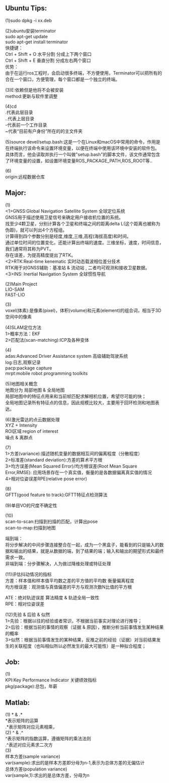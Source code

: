 ## Ubuntu Tips:  
(1)sudo dpkg -i xx.deb  
  
(2)ubuntu安装terminator    
sudo apt-get update   
sudo apt-get install terminator  
快捷键：  
Ctrl + Shift + O 水平分割 分成上下两个窗口  
Ctrl + Shift + E 垂直分割 分成左右两个窗口  
优势：  
由于在运行ros工程时，会启动很多终端，不方便使用，Terminator可以把所有的合在一个窗口，方便管理，每个窗口都是一个独立的终端。   
  
(3)E:依赖但是他将不会被安装  
method:更新与软件里调整    

(4)cd  
.代表此层目录  
..代表上层目录  
-代表前一个工作目录  
~代表“目前有户身份”所在的的主文件夹  

(5)source devel/setup.bash:这是一个在Linux和macOS中常用的命令，作用是在终端执行该命令来设置环境变量，以便在终端中使用该环境中安装的软件包。    
具体而言，他会读取并执行一个叫做"setup.bash"的脚本文件，该文件通常包含了环境变量的设置，如设置环境变量ROS_PACKAGE_PATH,ROS_ROOT等..  
  
(6)  
origin:远程数据仓库   

## Major:   
(1)  
<1>GNSS:Global Navigation Satellite System 全球定位系统  
GNSS用于描述使用卫星信号来确定用户接收机位置的系统。  
找至少4颗卫星，分别计算各个卫星和终端之间的距离delta L(这个距离也被称为伪距)，就可以列出4个方程组。  
计算得到四个参数分别是经度,维度,三维,高程(海拔高度)和时间。  
通过单位时间的位置变化，还能计算出终端的速度。三维坐标，速度，时间信息，我们通常将其称为PVT。  
存在误差，为提高精度提出了RTK。  
<2>RTK:Real-time kenematic 实时动态载波相位差分技术   
RTK用于对GNSS辅助：基准站 & 流动站 , 二者均可观测和接收卫星数据。  
<3>INS: Inertial Navigation System 全球惯性导航   
   
(2)Main Project  
LIO-SAM  
FAST-LIO  
  
(3)  
voxel(体素):是像素(pixel)，体积(volume)和元素(element)的组合词，相当于3D空间中的像素  
  
(4)SLAM定位方法  
1>概率方法：EKF  
2>匹配法(scan-matching):ICP及各种变体  
  
(4)  
adas:Advanced Driver Assistance system 高级辅助驾驶系统  
log:日志,观察记录  
pacp:package capture  
mrpt:mobile robot programming toolkits  

(5)地图相关概念  
地图分为 局部地图 & 全局地图   
局部地图中的特征点用来和当前帧匹配求解相机位置，希望尽可能的快；  
全局地图记录所有特征点的信息，因此规模比较大，主要用于回环检测和地图表达。    
     
(6)激光雷达的点云数据处理   
XYZ + Intensity  
ROI区域:region of interest  
噪点 & 离群点  
  
(7)   
1>方差(variance):描述随机变量的数据相互间的偏离程度（分散程度）   
2>标准差(standard deviation):方差的算术平方根   
3>均方误差(Mean Squared Error)/均方根误差(Root Mean Square Error,RMSE): 应用场景存在一个真实值，衡量的是各数据偏离真实值的情况    
4>相对位姿误差RPE(relative pose error)   
  
(8)   
GFTT(good feature to track):GFTT特征点检测算法   
  
(9)单目VO的尺度不确定性   

(10)  
scan-to-scan:扫描到扫描的匹配，计算出pose  
scan-to-map:扫描到地图  
  
端到端：  
将分步解决的中间步骤连接整合在一起，成为一个黑盒子，能看到的只是输入的数据和输出的结果，就是从数据的端，到了结果的端；输入和输出的期望形式和最终需求一致。   
非端到端：分步骤解决，人为做过降维处理或特征处理   

(11)评估抖动情况的指标  
方差：样本值和样本值平均数之差的平方值的平均数 衡量偏离程度   
均方根误差：观测值与真值偏差的平方与观测次数N比值的平方根   
   
ATE：绝对轨迹误差 算法精度 & 轨迹全局一致性   
RPE：相对位姿误差    
   
(12)先验 & 后验 & 似然    
1>先验：根据以往的经验或者常识，不根据当前事实对理论进行推导；   
2>后验：根据当前的事情的观察（证据 & 原因），推断分析当前事情发生某种结果的概率   
3>似然：根据当前事情发生的某种结果，反推之前的经验（证据）对当前结果发生的关联程度（也叫相似所以必然发生的最大可能性）是一种拟合程度；   
   
## Job:   
(1)     
KPI:Key Performance Indicator 关键绩效指标   
pkg(package):总包，年薪   
   
## Matlab:  
(1) * & .*  
*表示矩阵的运算  
.*表示矩阵对应元素相乘，  
(2) ^ & .^   
^表示矩阵的指数运算，遵循矩阵的乘法法则   
.^表述对应元素求二次方   
(3)   
样本方差(sample variance)   
var(sample):求出的是样本方差即分母为n-1,表示为总体方差的无偏估计   
总体方差(population variance)   
var(sample,1):求出的是总体方差，分母为n   

    





























